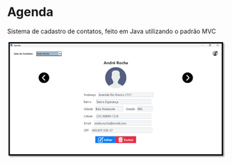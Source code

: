 # Agenda

Sistema de cadastro de contatos, feito em Java utilizando o padrão MVC

![Imagem da home do projeto](./image/README/image.png)
